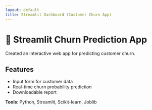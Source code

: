 ```yaml
---
layout: default
title: Streamlit Dashboard (Customer Churn App)
---
```


# 📱 Streamlit Churn Prediction App

Created an interactive web app for predicting customer churn.

## Features
- Input form for customer data
- Real-time churn probability prediction
- Downloadable report

**Tools**: Python, Streamlit, Scikit-learn, Joblib
